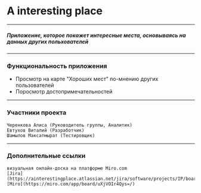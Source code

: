 # A interesting place
____
##### Приложение, которое покажет интересные места, основываясь на данных других польхователей
____
### Функциональность приложения 
- Просмотр на карте "Хороших мест" по-мнению других пользователей
- Поросмотр достопримечательностей
____

### Участники проекта 
    Черенкова Алиса (Руководитель группы, Аналитик)
    Евтухов Виталий (Разработчик)
    Шамылов Максатмырат (Тестировщик)
____

### Дополнительные ссылки
    визуальная онлайн-доска на платформе Miro.com
    [Jira](https://ainterestingplace.atlassian.net/jira/software/projects/IP/boards/1)
    [Miro](https://miro.com/app/board/uXjVOIr4Qys=/)
